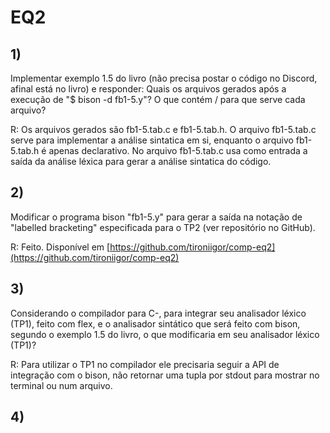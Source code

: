 # EQ2

## 1)

Implementar exemplo 1.5 do livro (não precisa postar o código no Discord, afinal está no livro) e responder:
Quais os arquivos gerados após a execução de  "$ bison -d fb1-5.y"?  O que contém / para que serve cada arquivo?

R: Os arquivos gerados são fb1-5.tab.c e fb1-5.tab.h.
O arquivo fb1-5.tab.c serve para implementar a análise sintatica em si, enquanto o arquivo fb1-5.tab.h é apenas declarativo.
No arquivo fb1-5.tab.c usa como entrada a saída da análise léxica para gerar a análise sintatica do código.

## 2)

Modificar o programa bison "fb1-5.y" para  gerar a saída na notação de "labelled bracketing" especificada para o TP2 (ver repositório no GitHub).

R: Feito. Disponível em [https://github.com/tironiigor/comp-eq2](https://github.com/tironiigor/comp-eq2)

## 3)

Considerando o compilador para C-, para integrar seu analisador léxico  (TP1), feito com flex, e o analisador sintático que será feito com bison, segundo o exemplo 1.5 do livro,  o que modificaria em seu analisador léxico (TP1)?

R: Para utilizar o TP1 no compilador ele precisaria seguir a API de integração com o bison, não retornar uma tupla por stdout para mostrar no terminal ou num arquivo.

## 4)
